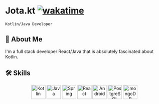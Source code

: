 
# Jota.kt [![wakatime](https://wakatime.com/badge/user/018c9fc5-3ccc-466c-ae10-5fb37fb92384.svg)](https://wakatime.com/@018c9fc5-3ccc-466c-ae10-5fb37fb92384)
`Kotlin/Java Developer`





## 🚀 About Me
I'm a full stack developer React/Java that is absolutely fascinated about Kotlin. 


## 🛠 Skills

<div align="center">
	<img width="45" src="https://raw.githubusercontent.com/marwin1991/profile-technology-icons/refs/heads/main/icons/kotlin.png" alt="Kotlin" title="Kotlin"/>
	<img width="45" src="https://raw.githubusercontent.com/marwin1991/profile-technology-icons/refs/heads/main/icons/java.png" alt="Java" title="Java"/>
	<img width="45" src="https://raw.githubusercontent.com/marwin1991/profile-technology-icons/refs/heads/main/icons/spring.png" alt="Spring" title="Spring"/>
	<img width="45" src="https://raw.githubusercontent.com/marwin1991/profile-technology-icons/refs/heads/main/icons/react.png" alt="React" title="React"/>
	<img width="45" src="https://raw.githubusercontent.com/marwin1991/profile-technology-icons/refs/heads/main/icons/android.png" alt="Android" title="Android"/>
	<img width="45" src="https://raw.githubusercontent.com/marwin1991/profile-technology-icons/refs/heads/main/icons/postgresql.png" alt="PostgreSQL" title="PostgreSQL"/>
	<img width="45" src="https://raw.githubusercontent.com/marwin1991/profile-technology-icons/refs/heads/main/icons/mongodb.png" alt="mongoDB" title="mongoDB"/>
</div>

